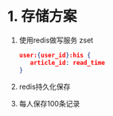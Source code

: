 # 1. 存储方案

1. 使用redis做写服务 zset

   ```json
   user:{user_id}:his {
      article_id: read_time 
   }
   
   ```

2. redis持久化保存

3. 每人保存100条记录
